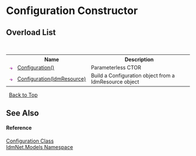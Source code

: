 # Configuration Constructor 
 


## Overload List
&nbsp;<table><tr><th></th><th>Name</th><th>Description</th></tr><tr><td>![Public method](media/pubmethod.gif "Public method")</td><td><a href="M_IdmNet_Models_Configuration__ctor">Configuration()</a></td><td>
Parameterless CTOR</td></tr><tr><td>![Public method](media/pubmethod.gif "Public method")</td><td><a href="M_IdmNet_Models_Configuration__ctor_1">Configuration(IdmResource)</a></td><td>
Build a Configuration object from a IdmResource object</td></tr></table>&nbsp;
<a href="#configuration-constructor">Back to Top</a>

## See Also


#### Reference
<a href="T_IdmNet_Models_Configuration">Configuration Class</a><br /><a href="N_IdmNet_Models">IdmNet.Models Namespace</a><br />
